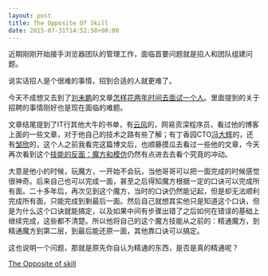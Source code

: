```yaml
---
layout: post
title: The Opposite Of Skill
date: 2015-07-31T14:52:58+08:00
---
```

近期刚刚开始接手浏览器团队的管理工作，面临首要问题就是招人和团队组建问题。

说实话招人是个很难的事情，招到合适的人就更难了。

今天不成想又去到了[刘未鹏](http://mindhacks.cn)的文章[怎样花两年时间去面试一个人](http://mindhacks.cn/2011/11/04/how-to-interview-a-person-for-two-years/)。里面提到的关于招聘的事情刚好也是现在面临的难题。

文章结尾提到了IT行其他大牛的书单，有[云风](http://blog.codingnow.com/)的，网易资深程序员，看过他的博客上面的一些文章，对于他自己的技术之路有些了解；有丁香园CTO[冯大辉](http://www.dbanotes.net/)的，还有[邹欣](http://weibo.com/sdxinz)的，这个人之前我看完这篇博文后，也顺藤摸瓜去看过一些他的文章，今天再次看到这个[技能的反面：魔方和模仿](http://www.cnblogs.com/xinz/archive/2011/08/07/2129751.html)仍然有点进去去看个究竟的冲动。

大意是他小的时候，玩魔方，一开始不会玩，当他哥哥可以把一面完成的时候感觉很神奇。后来自己也可以完成一面，甚至之后得知魔方根据一定的口诀可以完成所有面。二十多年后，再次见到这个魔方，当时的口诀仍然能记起，但是却无法顺利完成所有面，只能完成到剩最后一面。然后自己就想其实他只是知道这个口诀，但是为什么这个口诀就能搞定，以及如果中间有步骤出错了之后如何在错误的基础上继续完成，这些都不清楚。所以他将自己的这个魔方技能从之前的：精通魔方，到精通魔方到第二层，到最后能还原一面，其他靠口诀可以搞定。

这也说明一个问题，那就是原先你自认为精通的东西，是否是真的精通呢？

[The Opposite of skill](http://www.billbuxton.com/xc.html)
